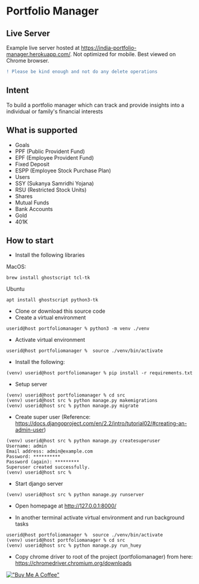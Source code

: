 # Portfolio Manager
## Live Server
Example live server hosted at https://india-portfolio-manager.herokuapp.com/. Not optimized for mobile. Best viewed on Chrome browser.
```diff
! Please be kind enough and not do any delete operations
```
## Intent

To build a portfolio manager which can track and provide insights into a individual or family's financial interests


## What is supported

* Goals
* PPF (Public Provident Fund)
* EPF (Employee Provident Fund)
* Fixed Deposit
* ESPP (Employee Stock Purchase Plan)
* Users
* SSY (Sukanya Samridhi Yojana)
* RSU (Restricted Stock Units)
* Shares
* Mutual Funds
* Bank Accounts
* Gold
* 401K


## How to start
* Install the following libraries

MacOS:
```
brew install ghostscript tcl-tk
```
Ubuntu
```
apt install ghostscript python3-tk
```
* Clone or download this source code
* Create a virtual environment
```
userid@host portfoliomanager % python3 -m venv ./venv
```
* Activate virtual environment
```
userid@host portfoliomanager %  source ./venv/bin/activate
```
* Install the following:
```
(venv) userid@host portfoliomanager % pip install -r requirements.txt
```
* Setup server
```
(venv) userid@host portfoliomanager % cd src
(venv) userid@host src % python manage.py makemigrations
(venv) userid@host src % python manage.py migrate
```
* Create super user (Reference: https://docs.djangoproject.com/en/2.2/intro/tutorial02/#creating-an-admin-user)
```
(venv) userid@host src % python manage.py createsuperuser
Username: admin
Email address: admin@example.com
Password: **********
Password (again): *********
Superuser created successfully.
(venv) userid@host src % 
```
* Start django server
```
(venv) userid@host src % python manage.py runserver
```
* Open homepage at http://127.0.0.1:8000/

* In another terminal activate virtual environment and run background tasks
```
userid@host portfoliomanager %  source ./venv/bin/activate
(venv) userid@host portfoliomanager % cd src
(venv) userid@host src % python manage.py run_huey
```
* Copy chrome driver to root of the project (portfoliomanager) from here: https://chromedriver.chromium.org/downloads


[!["Buy Me A Coffee"](https://www.buymeacoffee.com/assets/img/custom_images/orange_img.png)](https://www.buymeacoffee.com/kkuruvadi)
